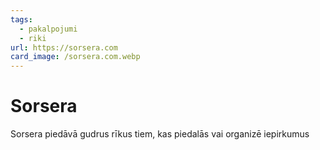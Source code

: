 ```yaml
---
tags:
  - pakalpojumi
  - riki
url: https://sorsera.com
card_image: /sorsera.com.webp
---
```


# Sorsera

Sorsera piedāvā gudrus rīkus tiem, kas piedalās vai organizē iepirkumus
